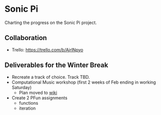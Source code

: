 # Sonic Pi
Charting the progress on the Sonic Pi project.

## Collaboration
- Trello: https://trello.com/b/AjrlNpyo

## Deliverables for the Winter Break
- Recreate a track of choice. Track TBD.
- Computational Music workshop (first 2 weeks of Feb ending in working Saturday)
    - Plan moved to [wiki](https://github.com/habib-university/sonic-pi/wiki)
- Create 2 PFun assignments
    - functions
    - iteration
